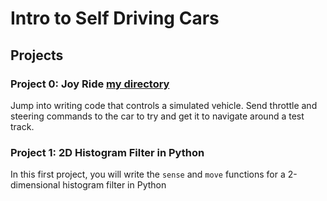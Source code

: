 # Intro to Self Driving Cars

## Projects 

### Project 0: Joy Ride [my directory](test_dir)

Jump into writing code that controls a simulated vehicle. Send throttle and steering commands to the
car to try and get it to navigate around a test track.


### Project 1: 2D Histogram Filter in Python
In this first project, you will write the `sense` and `move` functions for a 2-dimensional histogram filter in
Python
